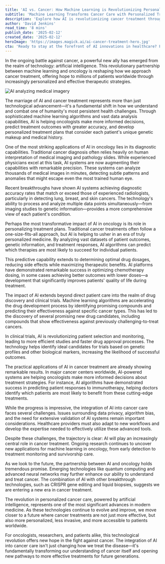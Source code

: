```yaml
---
title: 'AI vs. Cancer: How Machine Learning is Revolutionizing Personalized Treatment'
subtitle: 'Machine Learning Transforms Cancer Care with Personalized Treatment Approaches'
description: 'Explore how AI is revolutionizing cancer treatment through personalized medicine. This breakthrough partnership between machine learning and oncology transforms diagnosis, treatment planning, and drug development, offering new hope in the fight against cancer through precise and effective therapeutic strategies.'
author: 'David Jenkins'
read_time: '8 mins'
publish_date: '2025-02-12'
created_date: '2025-02-12'
heroImage: 'https://images.magick.ai/ai-cancer-treatment-hero.jpg'
cta: 'Ready to stay at the forefront of AI innovations in healthcare? Follow us on LinkedIn at MagickAI for the latest updates on how artificial intelligence is transforming medical treatment and patient care!'
---
```


In the ongoing battle against cancer, a powerful new ally has emerged from the realm of technology: artificial intelligence. This revolutionary partnership between machine learning and oncology is reshaping how we approach cancer treatment, offering hope to millions of patients worldwide through increasingly personalized and effective therapeutic strategies.

![AI analyzing medical imagery](https://i.magick.ai/PIXE/1739350318359_magick_img.webp)

The marriage of AI and cancer treatment represents more than just technological advancement—it's a fundamental shift in how we understand and combat one of humanity's most persistent health challenges. Through sophisticated machine learning algorithms and vast data analysis capabilities, AI is helping oncologists make more informed decisions, predict treatment outcomes with greater accuracy, and develop personalized treatment plans that consider each patient's unique genetic makeup and medical history.

One of the most striking applications of AI in oncology lies in its diagnostic capabilities. Traditional cancer diagnosis often relies heavily on human interpretation of medical imaging and pathology slides. While experienced physicians excel at this task, AI systems are now augmenting their capabilities with remarkable precision. These systems can analyze thousands of medical images in minutes, detecting subtle patterns and anomalies that might escape even the most trained human eye.

Recent breakthroughs have shown AI systems achieving diagnostic accuracy rates that match or exceed those of experienced radiologists, particularly in detecting lung, breast, and skin cancers. The technology's ability to process and analyze multiple data points simultaneously—from imaging studies to genetic information—provides a more comprehensive view of each patient's condition.

Perhaps the most transformative impact of AI in oncology is its role in personalizing treatment plans. Traditional cancer treatments often follow a one-size-fits-all approach, but AI is helping to usher in an era of truly personalized medicine. By analyzing vast datasets of patient outcomes, genetic information, and treatment responses, AI algorithms can predict which therapies are most likely to succeed for individual patients.

This predictive capability extends to determining optimal drug dosages, reducing side effects while maximizing therapeutic benefits. AI platforms have demonstrated remarkable success in optimizing chemotherapy dosing, in some cases achieving better outcomes with lower doses—a development that significantly improves patients' quality of life during treatment.

The impact of AI extends beyond direct patient care into the realm of drug discovery and clinical trials. Machine learning algorithms are accelerating the drug development process by identifying promising compounds and predicting their effectiveness against specific cancer types. This has led to the discovery of several promising new drug candidates, including compounds that show effectiveness against previously challenging-to-treat cancers.

In clinical trials, AI is revolutionizing patient selection and monitoring, leading to more efficient studies and faster drug approval processes. The technology helps identify ideal candidates for trials based on genetic profiles and other biological markers, increasing the likelihood of successful outcomes.

The practical applications of AI in cancer treatment are already showing remarkable results. In major cancer centers worldwide, AI-powered systems are helping oncologists make more informed decisions about treatment strategies. For instance, AI algorithms have demonstrated success in predicting patient responses to immunotherapy, helping doctors identify which patients are most likely to benefit from these cutting-edge treatments.

While the progress is impressive, the integration of AI into cancer care faces several challenges. Issues surrounding data privacy, algorithm bias, and the need for extensive validation of AI systems remain important considerations. Healthcare providers must also adapt to new workflows and develop the expertise needed to effectively utilize these advanced tools.

Despite these challenges, the trajectory is clear: AI will play an increasingly central role in cancer treatment. Ongoing research continues to uncover new applications for machine learning in oncology, from early detection to treatment monitoring and survivorship care.

As we look to the future, the partnership between AI and oncology holds tremendous promise. Emerging technologies like quantum computing and advanced neural networks may further enhance our ability to understand and treat cancer. The combination of AI with other breakthrough technologies, such as CRISPR gene editing and liquid biopsies, suggests we are entering a new era in cancer treatment.

The revolution in personalized cancer care, powered by artificial intelligence, represents one of the most significant advances in modern medicine. As these technologies continue to evolve and improve, we move closer to a future where cancer treatments are not just more effective, but also more personalized, less invasive, and more accessible to patients worldwide.

For oncologists, researchers, and patients alike, this technological revolution offers new hope in the fight against cancer. The integration of AI into cancer care isn't just changing how we treat the disease—it's fundamentally transforming our understanding of cancer itself and opening new pathways to more effective treatments for future generations.